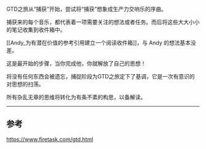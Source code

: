 GTD之旅从“捕获”开始，尝试将“捕获”想象成生产力交响乐的序曲。

捕获来的每个音乐，都代表着一项需要关注的想法或者任务。而后将这些大大小小的笔记收集到收件箱中。

[[Andy_为有潜在价值的参考引用建立一个阅读收件箱]]，与 Andy 的想法基本没差。

这是最开始的步骤，当你完成他，你就解放了自己的思想！

将没有任何东西会被遗忘，捕捉阶段为GTD之旅定下了基调，它是一次有意识的对思想的扫荡。

所有杂乱无章的思维将转化为有条不紊的构思，以备解读。



---

## 参考

https://www.firetask.com/gtd.html